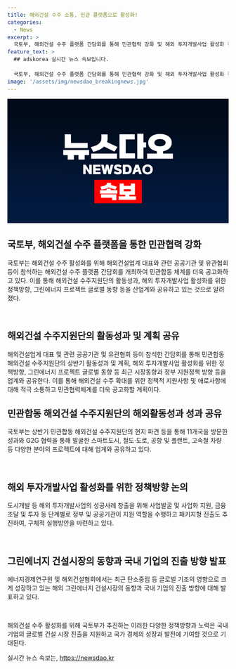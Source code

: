 ```yaml
---
title: 해외건설 수주 소통, 민관 플랫폼으로 활성화!
categories:
  - News
excerpt: >
  국토부, 해외건설 수주 플랫폼 간담회를 통해 민관협력 강화 및 해외 투자개발사업 활성화 정책을 공유. 해외건설 수주지원단의 성과 및 계획, 그린에너지 프로젝트 글로벌 동향 등을 공유하며, 정책적 지원사항과 애로사항에 대한 소통 및 민관협력 강화 방안 논의. 국토부는 해외건설업계와의 소통 강화를 통해 새로운 기회를 모색하는 계획이며, 자세한 내용은 국토교통부 건설정책국 해외건설정책과로 문의 바랍니다.
feature_text: >
  ## adskorea 실시간 뉴스 속보입니다.

  국토부, 해외건설 수주 플랫폼 간담회를 통해 민관협력 강화 및 해외 투자개발사업 활성화 정책을 공유. 해외건설 수주지원단의 성과 및 계획, 그린에너지 프로젝트 글로벌 동향 등을 공유하며, 정책적 지원사항과 애로사항에 대한 소통 및 민관협력 강화 방안 논의. 국토부는 해외건설업계와의 소통 강화를 통해 새로운 기회를 모색하는 계획이며, 자세한 내용은 국토교통부 건설정책국 해외건설정책과로 문의 바랍니다.
image: '/assets/img/newsdao_breakingnews.jpg'
---
```


<p><img src="/assets/img/newsdao_breakingnews.jpg" alt="adskorea 속보" /></p>

<h2 data-ke-size="size26">국토부, 해외건설 수주 플랫폼을 통한 민관협력 강화</h2>

<p>국토부는 해외건설 수주 활성화를 위해 해외건설업계 대표와 관련 공공기관 및 유관협회 등이 참석하는 해외건설 수주 플랫폼 간담회를 개최하여 민관합동 체계를 더욱 공고화하고 있다. 이를 통해 해외건설 수주지원단의 활동성과, 해외 투자개발사업 활성화를 위한 정책방향, 그린에너지 프로젝트 글로벌 동향 등을 산업계와 공유하고 있는 것으로 알려졌다.</p>

<p data-ke-size="size16">&nbsp;</p>

<h2 data-ke-size="size24">해외건설 수주지원단의 활동성과 및 계획 공유</h2>

<p>해외건설업계 대표 및 관련 공공기관 및 유관협회 등이 참석한 간담회를 통해 민관합동 해외건설 수주지원단의 상반기 활동성과 및 계획, 해외 투자개발사업 활성화를 위한 정책방향, 그린에너지 프로젝트 글로벌 동향 등 최근 시장동향과 정부 지원정책 방향 등을 업계와 공유한다. 이를 통해 해외건설 수주 확대를 위한 정책적 지원사항 및 애로사항에 대해 적극 소통하고 민관협력체계를 더욱 공고화할 계획이다.</p>

<h2 data-ke-size="size24">민관합동 해외건설 수주지원단의 해외활동성과 성과 공유</h2>

<p>국토부는 상반기 민관합동 해외건설 수주지원단의 현지 파견 등을 통해 11개국을 방문한 성과와 G2G 협력을 통해 발굴한 스마트도시, 철도·도로, 공항 및 플랜트, 고속철 차량 등 다양한 분야의 프로젝트에 대해 업계와 공유하고 있다.</p>

<p data-ke-size="size16">&nbsp;</p>

<h2 data-ke-size="size24">해외 투자개발사업 활성화를 위한 정책방향 논의</h2>

<p>도시개발 등 해외 투자개발사업의 성공사례 창출을 위해 사업발굴 및 사업화 지원, 금융조달 및 투자 등 단계별로 정부 및 공공기관이 지원 역할을 수행하고 패키지형 진출도 추진하여, 구체적 실행방안을 마련하고 있다.</p>

<p data-ke-size="size16">&nbsp;</p>

<h2 data-ke-size="size24">그린에너지 건설시장의 동향과 국내 기업의 진출 방향 발표</h2>

<p>에너지경제연구원 및 해외건설협회에서는 최근 탄소중립 등 글로벌 기조의 영향으로 크게 성장하고 있는 해외 그린에너지 건설시장의 동향과 국내 기업의 진출 방향에 대해 발표하고 있다.</p>

<p data-ke-size="size16">&nbsp;</p>

<p>해외건설 수주 활성화를 위해 국토부가 추진하는 이러한 다양한 정책방향과 노력은 국내 기업의 글로벌 건설 시장 진출을 지원하고 국가 경제의 성장과 발전에 기여할 것으로 기대된다.</p>
실시간 뉴스 속보는, <a href="https://newsdao.kr" rel="dofollow">https://newsdao.kr</a>


